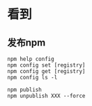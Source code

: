 # 看到

## 发布npm

```
npm help config
npm config set [registry]
npm config get [registry]
npm config ls -l

npm publish
npm unpublish XXX --force
```
